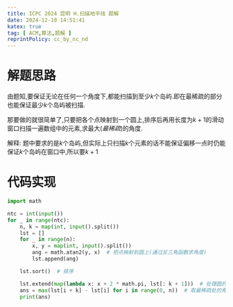 ```yaml
---
title: ICPC 2024 昆明 H.扫描地平线 题解
date: 2024-12-10 14:51:41
katex: true
tag: [ ACM,算法,题解 ]
reprintPolicy: cc_by_nc_nd
---
```

# 解题思路
由题知,要保证无论在任何一个角度下,都能扫描到至少$k$个岛屿.即在最稀疏的部分也能保证最少$k$个岛屿被扫描.

那要做的就很简单了,只要把各个点映射到一个圆上,排序后再用长度为$k+1$的滑动窗口扫描一遍数组中的元素,求最大(_最稀疏_)的角度.

解释: 题中要求的是$k$个岛屿,但实际上只扫描$k$个元素的话不能保证偏移一点时仍能保证$k$个岛屿在窗口中,所以要$k+1$

# 代码实现
``` python
import math

ntc = int(input())
for _ in range(ntc):
    n, k = map(int, input().split())
    lst = []
    for _ in range(n):
        x, y = map(int, input().split())
        ang = math.atan2(y, x)  # 把点映射到圆上(通过反三角函数求角度)
        lst.append(ang)

    lst.sort()  # 排序

    lst.extend(map(lambda x: x + 2 * math.pi, lst[: k + 1]))  # 处理圆的连接处
    ans = max(lst[i + k] - lst[i] for i in range(0, n))  # 取最稀疏处的角度
    print(ans)

```